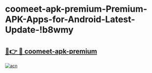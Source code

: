 # coomeet-apk-premium-Premium-APK-Apps-for-Android-Latest-Update-!b8wmy

# <h2><a href="https://sv2quz.esa.edu.pl?title=coomeet-apk-premium&ref=b8wmy">🔗👉 🔴 coomeet-apk-premium</a></h2>

[![acn](https://github.com/user-attachments/assets/0f9c940e-d8b0-45ae-aac7-cd30a18b3e1c)](https://sv2quz.esa.edu.pl?title=coomeet-apk-premium&ref=b8wmy)

